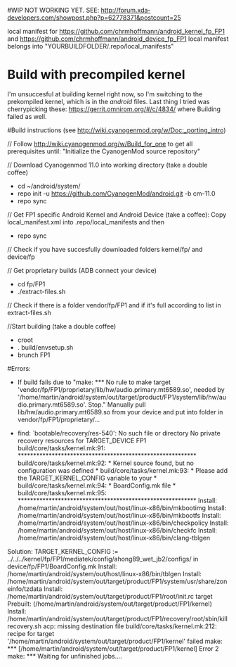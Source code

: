 #WIP NOT WORKING YET. SEE: http://forum.xda-developers.com/showpost.php?p=62778371&postcount=25

local manifest for https://github.com/chrmhoffmann/android_kernel_fp_FP1 and https://github.com/chrmhoffmann/android_device_fp_FP1
local manifest belongs into "YOURBUILDFOLDER/.repo/local_manifests"

# Build with precompiled kernel
I'm unsuccesful at building kernel right now, so I'm switching to the prekompiled kernel, which is in the _android_ files. 
Last thing I tried was cherrypicking these: https://gerrit.omnirom.org/#/c/4834/ where Building failed as well.

#Build instructions 
(see http://wiki.cyanogenmod.org/w/Doc:_porting_intro)

// Follow http://wiki.cyanogenmod.org/w/Build_for_one to get all prerequisites until: "Initialize the CyanogenMod source repository"

// Download Cyanogenmod 11.0 into working directory (take a double coffee)
- cd ~/android/system/
- repo init -u https://github.com/CyanogenMod/android.git -b cm-11.0
- repo sync

// Get FP1 specific Android Kernel and Android Device (take a coffee): Copy local_manifest.xml into .repo/local_manifests and then
- repo sync

// Check if you have succesfully downloaded folders kernel/fp/ and device/fp

// Get proprietary builds (ADB connect your device)
- cd fp/FP1
- ./extract-files.sh

// Check if there is a folder vendor/fp/FP1 and if it's full according to list in extract-files.sh

//Start building (take a double coffee)
- croot
- . build/envsetup.sh
- brunch FP1

#Errors:
- If build fails due to "make: *** No rule to make target 'vendor/fp/FP1/proprietary/lib/hw/audio.primary.mt6589.so', needed by '/home/martin/android/system/out/target/product/FP1/system/lib/hw/audio.primary.mt6589.so'.  Stop."
Manually pull lib/hw/audio.primary.mt6589.so from your device and put into folder in vendor/fp/FP1/proprietary/...


- find: `bootable/recovery/res-540': No such file or directory
No private recovery resources for TARGET_DEVICE FP1
build/core/tasks/kernel.mk:91: **********************************************************
build/core/tasks/kernel.mk:92: * Kernel source found, but no configuration was defined  *
build/core/tasks/kernel.mk:93: * Please add the TARGET_KERNEL_CONFIG variable to your   *
build/core/tasks/kernel.mk:94: * BoardConfig.mk file                                    *
build/core/tasks/kernel.mk:95: **********************************************************
Install: /home/martin/android/system/out/host/linux-x86/bin/mkbootimg
Install: /home/martin/android/system/out/host/linux-x86/bin/mkbootfs
Install: /home/martin/android/system/out/host/linux-x86/bin/checkpolicy
Install: /home/martin/android/system/out/host/linux-x86/bin/checkfc
Install: /home/martin/android/system/out/host/linux-x86/bin/clang-tblgen

Solution: TARGET_KERNEL_CONFIG := ../../../kernel/fp/FP1/mediatek/config/ahong89_wet_jb2/configs/ in device/fp/FP1/BoardConfig.mk
Install: /home/martin/android/system/out/host/linux-x86/bin/tblgen
Install: /home/martin/android/system/out/target/product/FP1/system/usr/share/zoneinfo/tzdata
Install: /home/martin/android/system/out/target/product/FP1/root/init.rc
target Prebuilt:  (/home/martin/android/system/out/target/product/FP1/kernel)
Install: /home/martin/android/system/out/target/product/FP1/recovery/root/sbin/killrecovery.sh
acp: missing destination file
build/core/tasks/kernel.mk:212: recipe for target '/home/martin/android/system/out/target/product/FP1/kernel' failed
make: *** [/home/martin/android/system/out/target/product/FP1/kernel] Error 2
make: *** Waiting for unfinished jobs....
